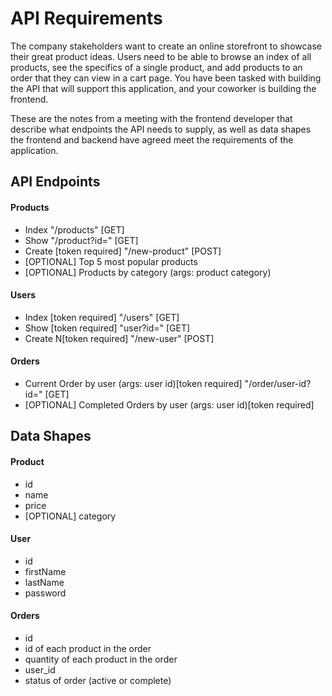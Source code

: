# API Requirements

The company stakeholders want to create an online storefront to showcase their great product ideas. Users need to be able to browse an index of all products, see the specifics of a single product, and add products to an order that they can view in a cart page. You have been tasked with building the API that will support this application, and your coworker is building the frontend.

These are the notes from a meeting with the frontend developer that describe what endpoints the API needs to supply, as well as data shapes the frontend and backend have agreed meet the requirements of the application.

## API Endpoints

#### Products

- Index "/products" [GET]
- Show "/product?id=" [GET]
- Create [token required] "/new-product" [POST]
- [OPTIONAL] Top 5 most popular products
- [OPTIONAL] Products by category (args: product category)

#### Users

- Index [token required] "/users" [GET]
- Show [token required] "user?id=" [GET]
- Create N[token required] "/new-user" [POST]

#### Orders

- Current Order by user (args: user id)[token required] "/order/user-id?id=" [GET]
- [OPTIONAL] Completed Orders by user (args: user id)[token required]

## Data Shapes

#### Product

- id
- name
- price
- [OPTIONAL] category

#### User

- id
- firstName
- lastName
- password

#### Orders

- id
- id of each product in the order
- quantity of each product in the order
- user_id
- status of order (active or complete)
